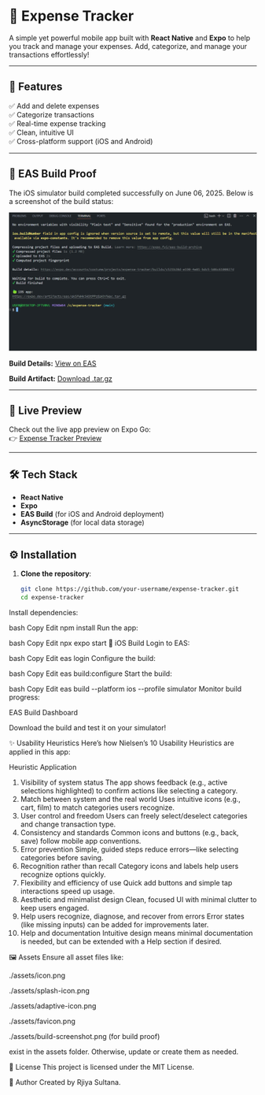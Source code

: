 # 📱 Expense Tracker

A simple yet powerful mobile app built with **React Native** and **Expo** to help you track and manage your expenses. Add, categorize, and manage your transactions effortlessly!

---

## 🚀 Features

✅ Add and delete expenses  
✅ Categorize transactions  
✅ Real-time expense tracking  
✅ Clean, intuitive UI  
✅ Cross-platform support (iOS and Android)

---

## 📸 EAS Build Proof

The iOS simulator build completed successfully on June 06, 2025. Below is a screenshot of the build status:

![EAS Build Screenshot](./assets/build-screenshot.png)

**Build Details:** [View on EAS](https://expo.dev/accounts/costume/projects/expense-tracker/builds/c521b28d-e190-4e81-bdc5-b86c6100827d)

**Build Artifact:** [Download .tar.gz](https://expo.dev/artifacts/eas/qkSFWHkj4StPPzEpKhfWac.tar.gz)

---

## 🔗 Live Preview

Check out the live app preview on Expo Go:  
👉 [Expense Tracker Preview](https://expo.dev/accounts/costume/projects/expense-tracker/builds/)


---

## 🛠️ Tech Stack

- **React Native**
- **Expo**
- **EAS Build** (for iOS and Android deployment)
- **AsyncStorage** (for local data storage)

---

## ⚙️ Installation

1. **Clone the repository**:
   ```bash
   git clone https://github.com/your-username/expense-tracker.git
   cd expense-tracker
Install dependencies:

bash
Copy
Edit
npm install
Run the app:

bash
Copy
Edit
npx expo start
🍏 iOS Build
Login to EAS:

bash
Copy
Edit
eas login
Configure the build:

bash
Copy
Edit
eas build:configure
Start the build:

bash
Copy
Edit
eas build --platform ios --profile simulator
Monitor build progress:

EAS Build Dashboard

Download the build and test it on your simulator!

✨ Usability Heuristics
Here’s how Nielsen’s 10 Usability Heuristics are applied in this app:

Heuristic	Application
1. Visibility of system status	The app shows feedback (e.g., active selections highlighted) to confirm actions like selecting a category.
2. Match between system and the real world	Uses intuitive icons (e.g., cart, film) to match categories users recognize.
3. User control and freedom	Users can freely select/deselect categories and change transaction type.
4. Consistency and standards	Common icons and buttons (e.g., back, save) follow mobile app conventions.
5. Error prevention	Simple, guided steps reduce errors—like selecting categories before saving.
6. Recognition rather than recall	Category icons and labels help users recognize options quickly.
7. Flexibility and efficiency of use	Quick add buttons and simple tap interactions speed up usage.
8. Aesthetic and minimalist design	Clean, focused UI with minimal clutter to keep users engaged.
9. Help users recognize, diagnose, and recover from errors	Error states (like missing inputs) can be added for improvements later.
10. Help and documentation	Intuitive design means minimal documentation is needed, but can be extended with a Help section if desired.

🖼️ Assets
Ensure all asset files like:

./assets/icon.png

./assets/splash-icon.png

./assets/adaptive-icon.png

./assets/favicon.png

./assets/build-screenshot.png (for build proof)

exist in the assets folder. Otherwise, update or create them as needed.

📄 License
This project is licensed under the MIT License.

🙌 Author
Created by Rjiya Sultana.
